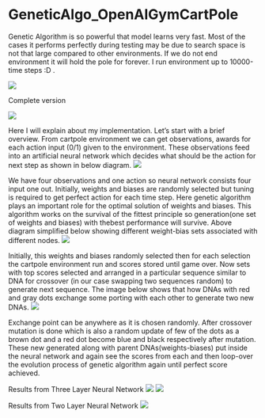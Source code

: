 # GeneticAlgo_OpenAIGymCartPole
Genetic Algorithm is so powerful that model learns very fast. Most of the cases it performs perfectly during testing may be due to search space is not that large compared to other environments. If we do not end environment it will hold the pole for forever. I run environment up to 10000-time steps :D .

![](https://github.com/mymultiverse/GeneticAlgo_OpenAIGymCartPole/blob/master/genetic_cart.gif)

Complete version

[![](https://img.youtube.com/vi/gDMYf4xNOF8/0.jpg)](https://www.youtube.com/watch?v=gDMYf4xNOF8)

Here I will explain about my implementation. Let’s start with a brief overview. From cartpole environment we can get observations, awards for each action input (0/1) given to the environment. These observations feed into an artificial neural network which decides what should be the action for next step as shown in below diagram.
![](https://cdn-images-1.medium.com/max/800/1*M6OzpEJzO_8P90KkMqJj3w.png)

We have four observations and one action so neural network consists four input one out. Initially, weights and biases are randomly selected but tuning is required to get perfect action for each time step. Here genetic algorithm plays an important role for the optimal solution of weights and biases. This algorithm works on the survival of the fittest principle so generation(one set of weights and biases) with thebest performance will survive. Above diagram simplified below showing different weight-bias sets associated with different nodes.
![](https://cdn-images-1.medium.com/max/800/1*jW0p6WN-oNn6vsedxBnRsQ.png)

Initially, this weights and biases randomly selected then for each selection the cartpole environment run and scores stored until game over. Now sets with top scores selected and arranged in a particular sequence similar to DNA for crossover (in our case swapping two sequences random) to generate next sequence. The image below shows that how DNAs with red and gray dots exchange some porting with each other to generate two new DNAs.
![](https://cdn-images-1.medium.com/max/800/1*iTRrs0v6V_AgQeutHNvo9A.png)

Exchange point can be anywhere as it is chosen randomly. After crossover mutation is done which is also a random update of few of the dots as a brown dot and a red dot become blue and black respectively after mutation. These new generated along with parent DNAs(weights-biases) put inside the neural network and again see the scores from each and then loop-over the evolution process of genetic algorithm again until perfect score achieved.





Results from Three Layer Neural Network
![](https://github.com/mymultiverse/GeneticAlgo_OpenAIGymCartPole/blob/master/updated.png)
![](https://github.com/mymultiverse/GeneticAlgo_OpenAIGymCartPole/blob/master/new_result.png)

Results from Two Layer Neural Network
![](https://github.com/mymultiverse/GeneticAlgo_OpenAIGymCartPole/blob/master/score_vs_gen.png)
